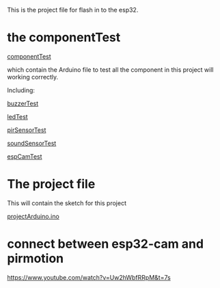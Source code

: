 This is the project file for flash in to the esp32. 

# the componentTest 

[componentTest](componentTest)

which contain the Arduino file to test all the component in this project will working correctly. 

Including: 

[buzzerTest](componentTest%2FbuzzerTest)

[ledTest](componentTest%2FledTest)

[pirSensorTest](componentTest%2FpirSensorTest)

[soundSensorTest](componentTest%2FsoundSensorTest)

[espCamTest](componentTest%2FespCamTest)


# The project file

This will contain the sketch for this project

[projectArduino.ino](projectArduino.ino)


# connect between esp32-cam and pirmotion
https://www.youtube.com/watch?v=Uw2hWbfRRpM&t=7s